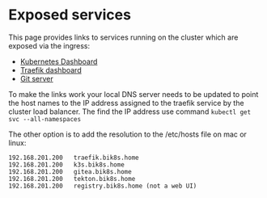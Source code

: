 # Exposed services

This page provides links to services running on the cluster which are exposed via the ingress:

- [Kubernetes Dashboard](https://k3s.bik8s.home)
- [Traefik dashboard](http://traefik.bik8s.home/dashboard)
- [Git server](http://gitea.bik8s.home)

To make the links work your local DNS server needs to be updated to point the host names to the IP address assigned to the traefik service by the cluster load balancer.  The find the IP address use command ```kubectl get svc --all-namespaces```

The other option is to add the resolution to the /etc/hosts file on mac or linux:

```text
192.168.201.200   traefik.bik8s.home
192.168.201.200   k3s.bik8s.home
192.168.201.200   gitea.bik8s.home
192.168.201.200   tekton.bik8s.home
192.168.201.200   registry.bik8s.home (not a web UI)
```
